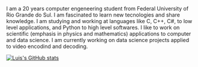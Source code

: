 I am a 20 years computer engeneering student from Federal University of Rio Grande do Sul. I am fascinated to learn new tecnologies and share knowledge. I am studying and working at languages like C, C++, C#, to low level applications, and Python to high level softwares. I like to work on scientific (emphasis in physics and mathematics) applications to computer and data science. I am currently working on data science projects applied to video encodind and decoding.


[![Luis's GitHub stats](https://github-readme-stats.vercel.app/api?username=luiseduardomendes)](https://github.com/luiseduardomendes/github-readme-stats)



